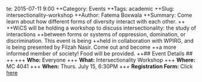 te: 2015-07-11 9:00
++Category: Events
++Tags: academic
++Slug: intersectionality-workshop
++Author: Fatema Boxwala 
++Summary: Come learn about how different forms of diversity interact with each other.
++
++WiCS will be holding a workshop to discuss intersectionality: the study of interactions 
++between forms or systems of oppression, domination, or discrimination. This event is being
++held in collaboration with WPIRG, and is being presented by Filzah Nasir. Come out and become
++a more informed member of society! Food will be provided.
++## Event Details ##
++
+++ **Who:** Everyone
+++ **What:** Intersectionality Workshop
+++ **Where:** MC 4041
+++ **When:** Thurs. July 15, 6:30PM
+++ **Registration Form:** Click [here](https://www.facebook.com/events/1109782219035885)
